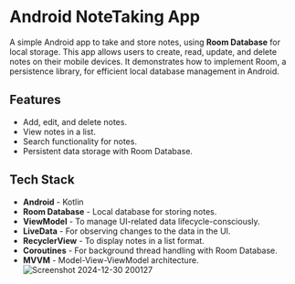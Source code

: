 # Android NoteTaking App

A simple Android app to take and store notes, using **Room Database** for local storage. This app allows users to create, read, update, and delete notes on their mobile devices. It demonstrates how to implement Room, a persistence library, for efficient local database management in Android.

## Features

- Add, edit, and delete notes.
- View notes in a list.
- Search functionality for notes.
- Persistent data storage with Room Database.

## Tech Stack

- **Android** - Kotlin
- **Room Database** - Local database for storing notes.
- **ViewModel** - To manage UI-related data lifecycle-consciously.
- **LiveData** - For observing changes to the data in the UI.
- **RecyclerView** - To display notes in a list format.
- **Coroutines** - For background thread handling with Room Database.
- **MVVM** - Model-View-ViewModel architecture.
![Screenshot 2024-12-30 200127](https://github.com/user-attachments/assets/5aa616d2-f822-4898-aadc-b023ed45baae)
